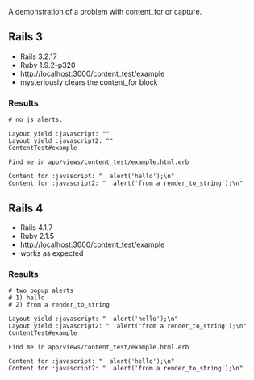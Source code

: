 A demonstration of a problem with content_for or capture.


## Rails 3

* Rails 3.2.17
* Ruby 1.9.2-p320
* http://localhost:3000/content_test/example
* mysteriously clears the content_for block

### Results

    # no js alerts.

    Layout yield :javascript: ""
    Layout yield :javascript2: ""
    ContentTest#example

    Find me in app/views/content_test/example.html.erb

    Content for :javascript: "  alert('hello');\n"
    Content for :javascript2: "  alert('from a render_to_string');\n"


## Rails 4

* Rails 4.1.7
* Ruby 2.1.5
* http://localhost:3000/content_test/example
* works as expected

### Results

    # two popup alerts
    # 1) hello
    # 2) from a render_to_string

    Layout yield :javascript: "  alert('hello');\n"
    Layout yield :javascript2: "  alert('from a render_to_string');\n"
    ContentTest#example

    Find me in app/views/content_test/example.html.erb

    Content for :javascript: "  alert('hello');\n"
    Content for :javascript2: "  alert('from a render_to_string');\n"


